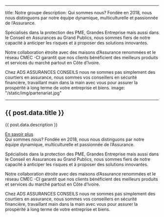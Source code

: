 ---
title: Notre groupe
description: Qui sommes nous?
Fondée en 2018, nous nous distinguons par notre équipe dynamique, multiculturelle et passionnée de l’Assurance.

Spécialisés dans la protection des PME, Grandes Entreprise mais aussi dans le Conseil en Assurances au Grand Publics, nous sommes fiers de notre capacité à anticiper les risques et à proposer des solutions innovantes.

Notre collaboration étroite avec des maisons d’Assurance renommées et le réseau CMEC -CI garantit que nos clients bénéficient des meilleurs produits et services du marché partout en Côte d’Ivoire.

Chez ADS ASSURANCES CONSEILS nous ne sommes pas simplement des courtiers en assurance, nous sommes vos conseillers en sécurité financière, travaillant main dans la main avec vous pour assurer la prospérité à long terme de votre entreprise et biens.
image: "/static/img/partenariat.jpg"

-------
<div class="md:order-first bg-gray-100 p-12 md:p-24 flex justify-end items-center">
			<div class="max-w-md">
				<div class="w-24 h-2 bg-adsblue mb-4"></div>
				<h2 class="font-display font-bold text-2xl md:text-3xl lg:text-4xl mb-6">{{ post.data.title }}</h2>
				<p class="font-light text-gray-600 text-sm md:text-base mb-6 leading-relaxed">{{ post.data.description }}</p>
				<a href="{{ post.url }}" class="inline-block border-2 border-adsblue font-light text-black text-sm uppercase tracking-widest py-3 px-8 hover:bg-adsblue hover:text-white">En savoir plus</a>
			</div>
		</div>
Qui sommes nous?
Fondée en 2018, nous nous distinguons par notre équipe dynamique, multiculturelle et passionnée de l’Assurance.

Spécialisés dans la protection des PME, Grandes Entreprise mais aussi dans le Conseil en Assurances au Grand Publics, nous sommes fiers de notre capacité à anticiper les risques et à proposer des solutions innovantes.

Notre collaboration étroite avec des maisons d’Assurance renommées et le réseau CMEC -CI garantit que nos clients bénéficient des meilleurs produits et services du marché partout en Côte d’Ivoire.

Chez ADS ASSURANCES CONSEILS nous ne sommes pas simplement des courtiers en assurance, nous sommes vos conseillers en sécurité financière, travaillant main dans la main avec vous pour assurer la prospérité à long terme de votre entreprise et biens.